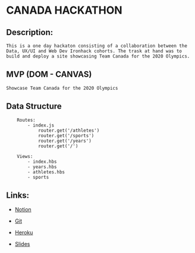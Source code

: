 # CANADA HACKATHON

## Description:
```
This is a one day hackaton consisting of a collaboration between the Data, UX/UI and Web Dev Ironhack cohorts. The trask at hand was to build and deploy a site showcasing Team Canada for the 2020 Olympics.
```

## MVP (DOM - CANVAS)
```
Showcase Team Canada for the 2020 Olympics
```

## Data Structure
```
    Routes:
        - index.js
            router.get('/athletes')
            router.get('/sports')
            router.get('/years')
            router.get('/')
```
```    
    Views:
        - index.hbs
        - years.hbs
        - athletes.hbs
        - sports
```

## Links:
- [Notion](https://www.notion.so/Hackathon-fdfb0e204d8a44f39eaa68fcfb2070ab)

- [Git](https://github.com/annkay108/hackathonCanada)

- [Heroku](https://hackathoncanada.herokuapp.com)

- [Slides](https://www.canva.com/design/DAD0b2CLZak/WjpQREg--J5dCQ5VMMAhkg/view?utm_content=DAD0b2CLZak&utm_campaign=designshare&utm_medium=link&utm_source=sharebutton)
